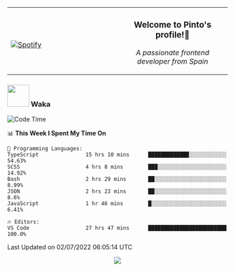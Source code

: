 <table width="100%" align="center"> 
  <tr>
  <td width="50%">
      
&nbsp; <br> [![Spotify](https://novatorem-zeta-rust.vercel.app/api/spotify)](https://open.spotify.com/user/novatorem-zeta-rust)

  </td>
  <td width="50%">
    <h3 align="center">Welcome to Pinto's profile!👋</h3>
    <p align="center"><em>A passionate frontend developer from Spain</em></p>
  </td>
  </table>

### <img src="https://media.giphy.com/media/VgCDAzcKvsR6OM0uWg/giphy.gif" width="50"> Waka

  <!--START_SECTION:waka-->
![Code Time](http://img.shields.io/badge/Code%20Time-605%20hrs%2017%20mins-blue)

📊 **This Week I Spent My Time On** 

```text
💬 Programming Languages: 
TypeScript               15 hrs 10 mins      █████████████░░░░░░░░░░░░   54.63% 
SCSS                     4 hrs 8 mins        ███░░░░░░░░░░░░░░░░░░░░░░   14.92% 
Bash                     2 hrs 29 mins       ██░░░░░░░░░░░░░░░░░░░░░░░   8.99% 
JSON                     2 hrs 23 mins       ██░░░░░░░░░░░░░░░░░░░░░░░   8.6% 
JavaScript               1 hr 46 mins        █░░░░░░░░░░░░░░░░░░░░░░░░   6.41%

🔥 Editors: 
VS Code                  27 hrs 47 mins      █████████████████████████   100.0%

```


 Last Updated on 02/07/2022 06:05:14 UTC
<!--END_SECTION:waka-->

<div align="center">
<img src="https://github-readme-stats-gilt-tau.vercel.app/api/top-langs/?username=pinto-hub&layout=compact&theme=dracula" />
</div>
